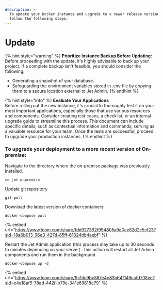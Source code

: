 ```yaml
---
description: >-
  To update your Docker instance and upgrade to a newer release version, please
  follow the following steps:
---
```


# Update

{% hint style="warning" %}
**Prioritize Instance Backup Before Updating:** Before proceeding with the update, it's highly advisable to back up your project. If a complete backup isn't feasible, you should consider the following:

* Generating a snapshot of your database.
* Safeguarding the environment variables stored in .env file by copying them to a secure location external to Jet Admin.
{% endhint %}

{% hint style="info" %}
**Evaluate Your Applications** \
Before rolling out the new instance, it's crucial to thoroughly test it on your most important applications, especially those that use various resources and components. Consider creating test cases, a checklist, or an internal upgrade guide to streamline this process. This document can include specific details, such as contextual information and commands, serving as a valuable resource for your team. Once the tests are successful, proceed to upgrade your production instances.
{% endhint %}

### To upgrade your deployment to a more recent version of On-premise:

Navigate to the directory where the on-premise package was previously installed.

```
cd jet-onpremise
```

Update git repository&#x20;

```
git pull
```

Download  the latest  version of docker containers

```
docker-compose pull
```

{% embed url="https://www.loom.com/share/fdd927392f954805a9a0ce82d2c5ef23?sid=18a6b013-96e3-427d-85ff-61824db4aebf" %}

Restart the Jet Admin application (this process may take up to 30 seconds to minutes depending on your server). This action will restart all Jet Admin components and run them in the background.

```
docker-compose up -d
```

{% embed url="https://www.loom.com/share/9c1dc9bc867e4e83b64f149cafd708ee?sid=e4e18af9-78ad-442f-b79e-341e69818e79" %}
